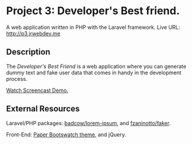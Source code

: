 # Project 3: Developer's Best friend.

A web application written in PHP with the Laravel framework.
Live URL: http://p3.jrwebdev.me

## Description

The *Developer's Best Friend* is a web application where you can generate dummy
text and fake user data that comes in handy in the development process.

[Watch Screencast Demo.](https://youtu.be/j5IR1j38BAM)

## External Resources

Laravel/PHP packages:  [badcow/lorem-ipsum](https://packagist.org/packages/badcow/lorem-ipsum),
and [ fzaninotto/faker](https://packagist.org/packages/fzaninotto/faker).

Front-End: [Paper Bootswatch theme](https://bootswatch.com/paper/), and jQuery.
